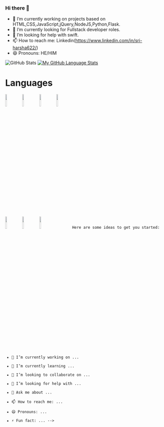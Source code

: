 ### Hi there 👋

- 🔭 I’m currently working on projects based on HTML,CSS,JavaScript,jQuery,NodeJS,Python,Flask.
- 🌱 I’m currently looking for Fullstack developer roles.
- 🤔 I’m looking for help with swift.
- 📫 How to reach me: Linkedin(https://www.linkedin.com/in/sri-harsha622/)
- 😄 Pronouns: HE/HIM

![GitHub Stats](https://github-readme-stats.vercel.app/api?username=sriharsha622&theme=radical)
[![My GitHub Language Stats](https://github-readme-stats.vercel.app/api/top-langs/?username=sriharsha622&langs_count=5&theme=tokyonight)]()

<h1>Languages</h1>
<code><img width="10%" src="https://www.vectorlogo.zone/logos/python/python-ar21.svg"></code>
<code><img width="10%" src="https://www.vectorlogo.zone/logos/java/java-ar21.svg"></code>
<code><img width="10%" src="https://www.vectorlogo.zone/logos/w3_html5/w3_html5-ar21.svg"></code>
<code><img width="10%" src="https://www.vectorlogo.zone/logos/w3_css/w3_css-ar21.svg"></code>
<br />
<code><img width="10%" src="https://www.vectorlogo.zone/logos/reactjs/reactjs-ar21.svg"></code>
<code><img width="10%" src="https://www.vectorlogo.zone/logos/git-scm/git-scm-ar21.svg"></code>
<code><img width="10%" src="https://www.vectorlogo.zone/logos/github/github-ar21.svg"></code>
<code><img width="10%" 
<!--
**sriharsha622/sriharsha622** is a ✨ _special_ ✨ repository because its `README.md` (this file) appears on your GitHub profile.

Here are some ideas to get you started:

- 🔭 I’m currently working on ...
- 🌱 I’m currently learning ...
- 👯 I’m looking to collaborate on ...
- 🤔 I’m looking for help with ...
- 💬 Ask me about ...
- 📫 How to reach me: ...
- 😄 Pronouns: ...
- ⚡ Fun fact: ...
-->
